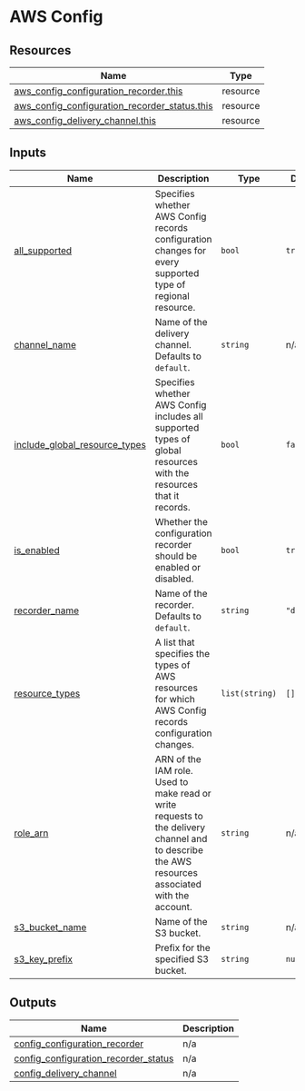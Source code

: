 # AWS Config

## Resources

| Name | Type |
|------|------|
| [aws_config_configuration_recorder.this](https://registry.terraform.io/providers/hashicorp/aws/latest/docs/resources/config_configuration_recorder) | resource |
| [aws_config_configuration_recorder_status.this](https://registry.terraform.io/providers/hashicorp/aws/latest/docs/resources/config_configuration_recorder_status) | resource |
| [aws_config_delivery_channel.this](https://registry.terraform.io/providers/hashicorp/aws/latest/docs/resources/config_delivery_channel) | resource |

## Inputs

| Name | Description | Type | Default | Required |
|------|-------------|------|---------|:--------:|
| <a name="input_all_supported"></a> [all\_supported](#input\_all\_supported) | Specifies whether AWS Config records configuration changes for every supported type of regional resource. | `bool` | `true` | no |
| <a name="input_channel_name"></a> [channel\_name](#input\_channel\_name) | Name of the delivery channel. Defaults to `default`. | `string` | n/a | yes |
| <a name="input_include_global_resource_types"></a> [include\_global\_resource\_types](#input\_include\_global\_resource\_types) | Specifies whether AWS Config includes all supported types of global resources with the resources that it records. | `bool` | `false` | no |
| <a name="input_is_enabled"></a> [is\_enabled](#input\_is\_enabled) | Whether the configuration recorder should be enabled or disabled. | `bool` | `true` | no |
| <a name="input_recorder_name"></a> [recorder\_name](#input\_recorder\_name) | Name of the recorder. Defaults to `default`. | `string` | `"default"` | no |
| <a name="input_resource_types"></a> [resource\_types](#input\_resource\_types) | A list that specifies the types of AWS resources for which AWS Config records configuration changes. | `list(string)` | `[]` | no |
| <a name="input_role_arn"></a> [role\_arn](#input\_role\_arn) | ARN of the IAM role. Used to make read or write requests to the delivery channel and to describe the AWS resources associated with the account. | `string` | n/a | yes |
| <a name="input_s3_bucket_name"></a> [s3\_bucket\_name](#input\_s3\_bucket\_name) | Name of the S3 bucket. | `string` | n/a | yes |
| <a name="input_s3_key_prefix"></a> [s3\_key\_prefix](#input\_s3\_key\_prefix) | Prefix for the specified S3 bucket. | `string` | `null` | no |

## Outputs

| Name | Description |
|------|-------------|
| <a name="output_config_configuration_recorder"></a> [config\_configuration\_recorder](#output\_config\_configuration\_recorder) | n/a |
| <a name="output_config_configuration_recorder_status"></a> [config\_configuration\_recorder\_status](#output\_config\_configuration\_recorder\_status) | n/a |
| <a name="output_config_delivery_channel"></a> [config\_delivery\_channel](#output\_config\_delivery\_channel) | n/a |
